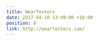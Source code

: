 ```yaml
---
title: WearTesters
date: 2017-04-10 13:49:00 +10:00
position: 8
link: http://weartesters.com/
---
```


